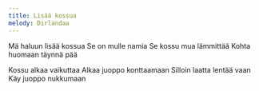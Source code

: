 ```yaml
---
title: Lisää kossua
melody: Dirlandaa
---
```


Mä haluun lisää kossua
Se on mulle namia
Se kossu mua lämmittää
Kohta huomaan täynnä pää

Kossu alkaa vaikuttaa
Alkaa juoppo konttaamaan
Silloin laatta lentää vaan
Käy juoppo nukkumaan
